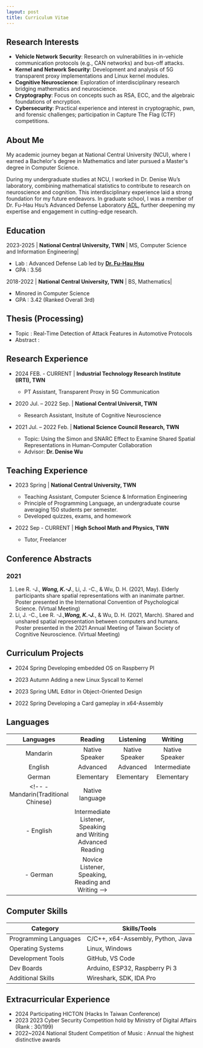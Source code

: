 ```yaml
---
layout: post
title: Curriculum Vitae
---
```




## Research Interests

+ **Vehicle Network Security**: Research on vulnerabilities in in-vehicle communication protocols (e.g., CAN networks) and bus-off attacks.
+ **Kernel and Network Security**: Development and analysis of 5G transparent proxy implementations and Linux kernel modules.
+ **Cognitive Neuroscience**: Exploration of interdisciplinary research bridging mathematics and neuroscience.
+ **Cryptography**: Focus on concepts such as RSA, ECC, and the algebraic foundations of encryption.
+ **Cybersecurity**: Practical experience and interest in cryptographic, pwn, and forensic challenges; participation in Capture The Flag (CTF) competitions.

## About Me 
My academic journey began at National Central University (NCU), where I earned a Bachelor's degree in Mathematics and later pursued a Master's degree in Computer Science.

During my undergraduate studies at NCU, I worked in Dr. Denise Wu’s laboratory, combining mathematical statistics to contribute to research on neuroscience and cognition. This interdisciplinary experience laid a strong foundation for my future endeavors. In graduate school, I was a member of Dr. Fu-Hau Hsu’s Advanced Defense Laboratory [ADL](https://adl.tw/faculty), further deepening my expertise and engagement in cutting-edge research.


## Education
2023-2025 | **National Central University, TWN** | MS, Computer Science and Information Engineering|
  - Lab : Advanced Defense Lab led by [**Dr. Fu-Hau Hsu**](https://staff.csie.ncu.edu.tw/hsufh/)
  - GPA : 3.56

 2018-2022 | **National Central University, TWN** | BS, Mathematics|
  - Minored in Computer Science
  - GPA : 3.42 (Ranked Overall 3rd)

## Thesis (Processing)
* Topic : Real-Time Detection of Attack Features in Automotive Protocols
* Abstract : 


## Research Experience
- 2024 FEB. - CURRENT | **Industrial Technology Research Institute (IRTI), TWN**
    * PT Assistant, Transparent Proxy in 5G Communication

- 2020 Jul. – 2022 Sep. | **National Central Universit, TWN**
    * Research Assistant, Insitute of Cognitive Neuroscience 
- 2021 Jul. – 2022 Feb. | **National Science Council Research, TWN**  
    * Topic: Using the Simon and SNARC Effect to Examine Shared Spatial Representations in Human-Computer Collaboration
    * Advisor: **Dr. Denise Wu**



## Teaching Experience
- 2023 Spring	| **National Central University, TWN**
    * Teaching Assistant, Computer Science & Information Engineering
    * Principle of Programming Language, an undergraduate course averaging 150 students per semester.
    * Developed quizzes, exams, and homework

- 2022 Sep - CURRENT | **High School Math and Physics, TWN**
    * Tutor, Freelancer



## Conference Abstracts
### 2021
1. 	Lee R. -J., ***Wong, K.-J***., Li, J. -C., & Wu, D. H. (2021, May). Elderly participants share spatial representations with an inanimate partner. Poster presented in the International Convention of Psychological Science. (Virtual Meeting)
2.	Li, J. -C., Lee R. -J.,***Wong, K.-J.***, & Wu, D. H. (2021, March). Shared and unshared spatial representation between computers and humans. Poster presented in the 2021 Annual Meeting of Taiwan Society of Cognitive Neuroscience. (Virtual Meeting)



## Curriculum Projects
* 2024 Spring	Developing embedded OS on Raspberry PI
  
* 2023 Autumn	Adding a new Linux Syscall to Kernel
  
* 2023 Spring	UML Editor in Object-Oriented Design
  
* 2022 Spring	Developing a Card gameplay in x64-Assembly


## Languages
| Languages    | Reading   | Listening   | Writing | Speaking |
|:------------:|:---------:|:----------:|:-------:|:--------:|
| Mandarin     | Native Speaker   | Native Speaker      | Native Speaker  | Native Speaker   |
| English      | Advanced    | Advanced      | Intermediate | Intermediate |
| German       | Elementary        | Elementary      | Elementary     | Elementary       |
<!-- - Mandarin(Traditional Chinese)	| Native language
- English	| Intermediate Listener, Speaking and Writing Advanced Reading
- German	| Novice Listener, Speaking, Reading and Writing  -->



## Computer Skills
| Category              | Skills/Tools                           |
|-----------------------|----------------------------------------|
| Programming Languages | C/C++, x64-Assembly, Python, Java      |
| Operating Systems     | Linux, Windows                        |
| Development Tools     | GitHub, VS Code                       |
| Dev Boards            | Arduino, ESP32, Raspberry Pi 3        |
| Additional Skills     | Wireshark, SDK, IDA Pro               |
<!-- - Programming Language :C/C++ , x64-Assembly , Python, Java
- Operating Systems　:	Linux , Windows
- Development Tools	: Github , VScode
- Dev Boards :Arduino , ESP32 , Raspberry Pi 3
- Additional Skills	: Wireshark, SDK, IDA Pro -->


## Extracurricular Experience
- 2024	Participating HICTON (Hacks In Taiwan Conference)
- 2023 	2023 Cyber Security Competition hold by Ministry of Digital Affairs (Rank : 30/199)
- 2022~2024	National Student Competition of Music : Annual the highest distinctive awards
